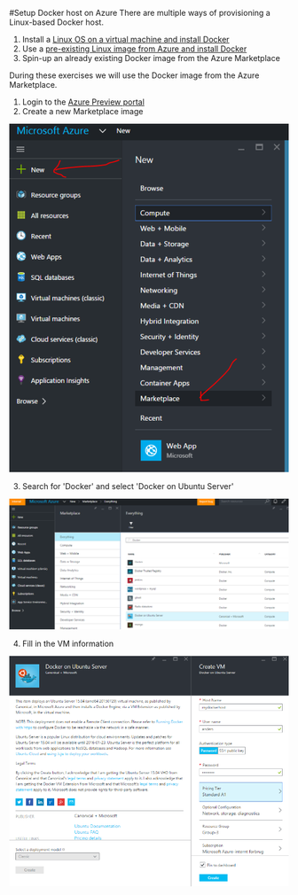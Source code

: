 #Setup Docker host on Azure
There are multiple ways of provisioning a Linux-based Docker host.

1. Install a [Linux OS on a virtual machine and install Docker](http://docs.docker.com/engine/installation/ubuntulinux/)
2. Use a [pre-existing Linux image from Azure and install Docker](https://azure.microsoft.com/en-us/documentation/articles/virtual-machines-docker-with-portal/)
3. Spin-up an already existing Docker image from the Azure Marketplace

During these exercises we will use the Docker image from the Azure Marketplace.

1. Login to the [Azure Preview portal](https://portal.azure.com)
2. Create a new Marketplace image 

![](selectcreate.png)
 
3. Search for 'Docker' and select 'Docker on Ubuntu Server'
 
![](searchdocker.png)
 
4. Fill in the VM information
 
![](entervminfo.png)
